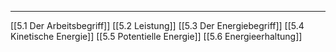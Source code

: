 ***

[[5.1 Der Arbeitsbegriff]]
[[5.2 Leistung]]
[[5.3 Der Energiebegriff]]
[[5.4 Kinetische Energie]]
[[5.5 Potentielle Energie]]
[[5.6 Energieerhaltung]]
